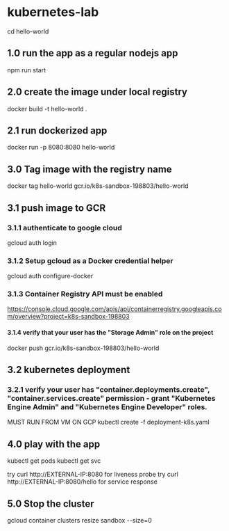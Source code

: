 # kubernetes-lab

cd hello-world

## 1.0 run the app as a regular nodejs app
npm run start

## 2.0 create the image under local registry
docker build -t hello-world .

## 2.1 run dockerized app 
docker run -p 8080:8080 hello-world

## 3.0 Tag image with the registry name
docker tag hello-world gcr.io/k8s-sandbox-198803/hello-world

## 3.1 push image to GCR
### 3.1.1 authenticate to google cloud
gcloud auth login
### 3.1.2 Setup gcloud as a Docker credential helper
gcloud auth configure-docker 
### 3.1.3 Container Registry API must be enabled 
https://console.cloud.google.com/apis/api/containerregistry.googleapis.com/overview?project=k8s-sandbox-198803
#### 3.1.4 verify that your user has the "Storage Admin" role on the project

docker push gcr.io/k8s-sandbox-198803/hello-world

## 3.2 kubernetes deployment
### 3.2.1 verify your user has "container.deployments.create", "container.services.create" permission - grant "Kubernetes Engine Admin" and "Kubernetes Engine Developer" roles.
MUST RUN FROM VM ON GCP
kubectl create -f deployment-k8s.yaml 

## 4.0 play with the app
kubectl get pods
kubectl get svc

try curl http://EXTERNAL-IP:8080 for liveness probe
try curl http://EXTERNAL-IP:8080/hello for service response

## 5.0 Stop the cluster
gcloud container clusters resize sandbox --size=0